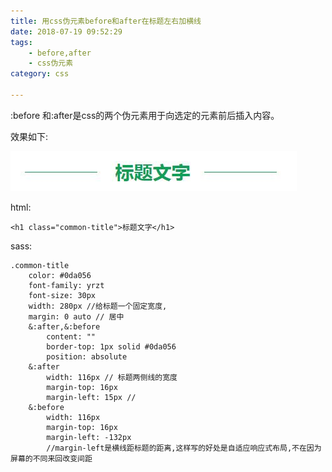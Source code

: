 ```yaml
---
title: 用css伪元素before和after在标题左右加横线
date: 2018-07-19 09:52:29
tags:
    - before,after
    - css伪元素
category: css

---
```

:before 和:after是css的两个伪元素用于向选定的元素前后插入内容。

效果如下:

![效果图][1]


  [1]: https://raw.githubusercontent.com/puede/font/master/title-1.JPG

  <!-- more -->
  
  html:

    <h1 class="common-title">标题文字</h1>

  sass: 

    .common-title
        color: #0da056
        font-family: yrzt
        font-size: 30px
        width: 280px //给标题一个固定宽度,
        margin: 0 auto // 居中
        &:after,&:before
            content: ""
            border-top: 1px solid #0da056
            position: absolute
        &:after
            width: 116px // 标题两侧线的宽度
            margin-top: 16px
            margin-left: 15px // 
        &:before
            width: 116px
            margin-top: 16px
            margin-left: -132px
            //margin-left是横线距标题的距离,这样写的好处是自适应响应式布局,不在因为屏幕的不同来回改变间距
            